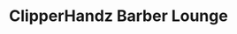 ---
title: "ClipperHandz Barber Lounge"
url: /fresno/clipperhandz-barber-lounge/
shop: hairdresser
---